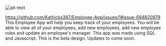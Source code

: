 
![alt-text](https://github.com/Kathicks387/Employee-App/blob/master/Employee-App%20(2).gif)


https://github.com/Kathicks387/Employee-App/issues/1#issue-684820979
This Employee App will help you keep track of your employees.  You will be able to view all of your employees, add new employees, add new employee roles and update an employee's manager.  This app was made using SQL and Javascript.  This is the beta design.  Updates to come soon.

